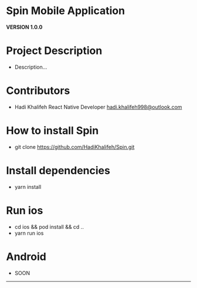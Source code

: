 # Spin Mobile Application

**VERSION 1.0.0**

# Project Description

- Description...


# Contributors

- Hadi Khalifeh React Native Developer <hadi.khalifeh998@outlook.com>

# How to install Spin

- git clone https://github.com/HadiKhalifeh/Spin.git

# Install dependencies

- yarn install

# Run ios

- cd ios && pod install && cd ..
- yarn run ios

#  Android

- SOON

<hr/>


